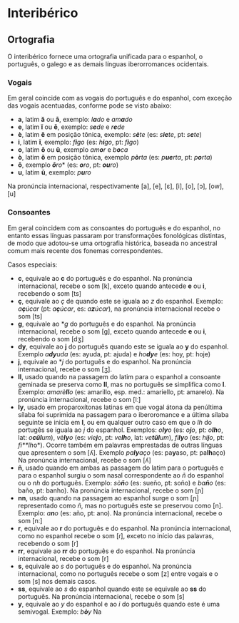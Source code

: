 # Interibérico

## Ortografia
O interibérico fornece uma ortografia unificada para o espanhol, o português, o galego e as demais línguas iberorromances ocidentais.

### Vogais
Em geral coincide com as vogais do português e do espanhol, com exceção das vogais acentuadas, conforme pode se visto abaixo:
* **a**, latim **ă** ou **ā**, exemplo: *l**a**do* e *am**a**do*
* **e**, latim **ĭ** ou **ē**, exemplo: *s**e**de* e *r**e**de*
* **è**, latim **ĕ** em posição tônica, exemplo: *s**è**te* (es: *s**ie**te*, pt: *s**e**te*)
* **i**, latim **ī**, exemplo: *f**i**go* (es: *h**i**go*, pt: *f**i**go*)
* **o**, latim **ō** ou **ŭ**, exemplo *am**o**r* e *b**o**ca*
* **ò**, latim **ŏ** em posição tônica, exemplo *p**ò**rta* (es: *p**ue**rta*, pt: *p**o**rta*)
* **ô**, exemplo ***ô**ro** (es: ***o**ro*, pt: ***ou**ro*)
* **u**, latim **ū**, exemplo: *p**u**ro*

Na pronúncia internacional, respectivamente [a], [e], [ɛ], [i], [o], [ɔ], [ow], [u]

### Consoantes
Em geral coincidem com as consoantes do português e do espanhol, no entanto essas línguas passaram por transformações fonológicas distintas, de modo que adotou-se uma ortografia histórica, baseada no ancestral comum mais recente dos fonemas correspondentes.

Casos especiais:
* **c**, equivale ao **c** do português e do espanhol. Na pronúncia internacional, recebe o som [k], exceto quando antecede **e** ou **i**, recebendo o som [ts]
* **ç**,  equivale ao *ç* de  quando este se iguala ao *z* do espanhol. Exemplo: *a**ç**úcar* (pt: *a**ç**úcar*, es: *a**z**úcar*), na pronúncia internacional recebe o som [ts]
* **g**, equivale ao **g* do português e do espanhol. Na pronúncia internacional, recebe o som [g], exceto quando antecede **e** ou **i**, recebendo o som [dʒ]
* **dy**, equivale ao **j** do português quando este se iguala ao **y** do espanhol. Exemplo *a**dy**uda* (es: ayuda, pt: ajuda) e *ho**dy**e* (es: hoy, pt: hoje)
* **j**, equivale ao **j* do português e do espanhol. Na pronúncia internacional, recebe o som [ʒ].
* **ll**, usado quando na passagem do latim para o espanhol a consoante geminada se preserva como **ll**, mas no português se simplifica como **l**. Exemplo: *amarè**ll**o* (es: amarillo, esp. med.: amariello, pt: amarelo). Na pronúncia internacional, recebe o som [lː]
* **ly**, usado em  proparoxítonas latinas em que vogal átona da penúltima sílaba foi suprimida na passagem para o iberoromance e a última sílaba seguinte se inicia em **l**, ou em qualquer outro caso em que o *lh* do portugês se iguala ao *j* do espanhol. Exemplos: *o**ly**o* (es: *o**j**o*, pt: *o**lh**o*, lat: *o**cŭl**um*), *vè**ly**o* (es: *vie**j**o*, pt: *ve**lh**o*, lat: *ve**tŭl**um*), *fi**ly**o* (es: *hi**j**o*, pt: *fi**lh*o*). Ocorre também em palavras emprestadas de outras línguas que apresentem o som [ʎ]. Exemplo *pa**ly**aço* (es: pa**y**aso, pt: pa**lh**aço) Na pronúncia internacional, recebe o som [ʎ]
* **ñ**, usado quando em ambas as passagem do latim para o português e para o espanhol surgiu o som nasal correspondente ao *ñ* do espanhol ou o *nh* do português. Exemplo: *sò**ñ**o* (es: sueño, pt: soño) e *ba**ñ**o* (es: baño, pt: banho). Na pronúncia internacional, recebe o som [ɲ]
* **nn**, usado quando na passagem ao espanhol surge o som [ɲ] representado como *ñ*, mas no português este se preservou como [n]. Exemplo: *a**n**o* (es: año, pt: ano). Na pronúncia internacional, recebe o som [nː]
* **r**, equivale ao **r** do português e do espanhol. Na pronúncia internacional, como no espanhol recebe o som [ɾ], exceto no início das palavras, recebendo o som [r]
* **rr**, equivale ao **rr** do português e do espanhol. Na pronúncia internacional, recebe o som [r]
* **s**, equivale ao *s* do português e do espanhol. Na pronúncia internacional, como no português recebe o som [z] entre vogais e o som [s] nos demais casos.
* **ss**, equivale ao *s* do espanhol quando este se equivale ao **ss** do português. Na pronúncia internacional, recebe o som [s]
* **y**, equivale ao *y* do espanhol e ao *i* do português quando este é uma semivogal. Exemplo: *b**ò**y*  Na
